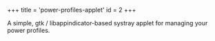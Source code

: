 +++
title = 'power-profiles-applet'
id = 2
+++

A simple, gtk / libappindicator-based systray applet for managing your power profiles.

